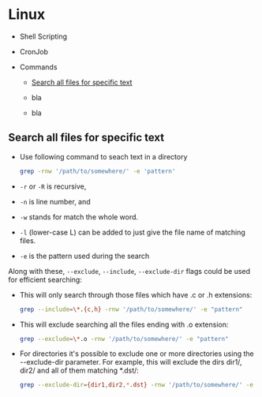 # Linux

- Shell Scripting

- CronJob

- Commands
  
  - [Search all files for specific text](#search_text)
  
  - bla
  
  - bla

## <a name='search_text'> Search all files for specific text </a>

- Use following command to seach text in a directory
  
  ```bash
  grep -rnw '/path/to/somewhere/' -e 'pattern'
  ```

- `-r` or `-R` is recursive,

- `-n` is line number, and

- `-w` stands for match the whole word.

- `-l` (lower-case L) can be added to just give the file name of matching files.

- `-e` is the pattern used during the search

Along with these, `--exclude`, `--include`, `--exclude-dir` flags could be used for efficient searching:

- This will only search through those files which have .c or .h extensions:
  
  ```bash
  grep --include=\*.{c,h} -rnw '/path/to/somewhere/' -e "pattern"
  ```

- This will exclude searching all the files ending with .o extension:
  
  ```bash
  grep --exclude=\*.o -rnw '/path/to/somewhere/' -e "pattern"
  ```

- For directories it's possible to exclude one or more directories using the --exclude-dir parameter. For example, this will exclude the dirs dir1/, dir2/ and all of them matching *.dst/:
  
  ```bash
  grep --exclude-dir={dir1,dir2,*.dst} -rnw '/path/to/somewhere/' -e "pattern"
  ```
